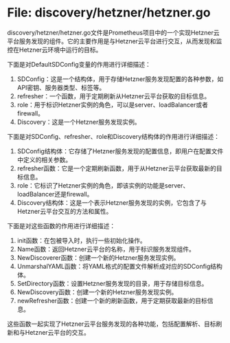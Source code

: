 # File: discovery/hetzner/hetzner.go

discovery/hetzner/hetzner.go文件是Prometheus项目中的一个实现Hetzner云平台服务发现的组件。它的主要作用是与Hetzner云平台进行交互，从而发现和监控在Hetzner云环境中运行的目标。

下面是对DefaultSDConfig变量的作用进行详细描述：

1. SDConfig：这是一个结构体，用于存储Hetzner服务发现配置的各种参数，如API密钥、服务器类型、标签等。
2. refresher：一个函数，用于定期刷新从Hetzner云平台获取的目标信息。
3. role：用于标识Hetzner实例的角色，可以是server、loadBalancer或者firewall。
4. Discovery：这是一个Hetzner服务发现实例。

下面是对SDConfig、refresher、role和Discovery结构体的作用进行详细描述：

1. SDConfig结构体：它存储了Hetzner服务发现的配置信息，即用户在配置文件中定义的相关参数。
2. refresher函数：它是一个定期刷新函数，用于从Hetzner云平台获取最新的目标信息。
3. role：它标识了Hetzner实例的角色，即该实例的功能是server、loadBalancer还是firewall。
4. Discovery结构体：这是一个表示Hetzner服务发现的实例，它包含了与Hetzner云平台交互的方法和属性。

下面是对这些函数的作用进行详细描述：

1. init函数：在包被导入时，执行一些初始化操作。
2. Name函数：返回Hetzner云平台的名称，用于标识服务发现组件。
3. NewDiscoverer函数：创建一个新的Hetzner服务发现实例。
4. UnmarshalYAML函数：将YAML格式的配置文件解析成对应的SDConfig结构体。
5. SetDirectory函数：设置Hetzner服务发现的目录，用于存储目标信息。
6. NewDiscovery函数：创建一个新的Hetzner服务发现实例。
7. newRefresher函数：创建一个新的刷新函数，用于定期获取最新的目标信息。

这些函数一起实现了Hetzner云平台服务发现的各种功能，包括配置解析、目标刷新和与Hetzner云平台的交互。

